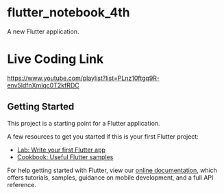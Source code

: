 # flutter_notebook_4th

A new Flutter application.

# Live Coding Link

https://www.youtube.com/playlist?list=PLnz10ftgq9R-env5ldfnXmlqc0T2kfRDC

## Getting Started

This project is a starting point for a Flutter application.

A few resources to get you started if this is your first Flutter project:

- [Lab: Write your first Flutter app](https://flutter.dev/docs/get-started/codelab)
- [Cookbook: Useful Flutter samples](https://flutter.dev/docs/cookbook)

For help getting started with Flutter, view our
[online documentation](https://flutter.dev/docs), which offers tutorials,
samples, guidance on mobile development, and a full API reference.
